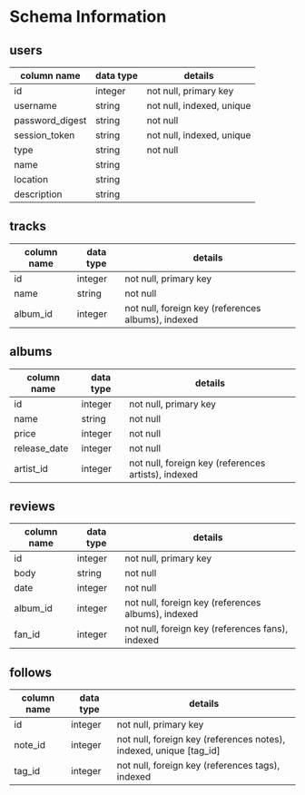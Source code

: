 # Schema Information


## users
column name     | data type | details
----------------|-----------|-----------------------
id              | integer   | not null, primary key
username        | string    | not null, indexed, unique
password_digest | string    | not null
session_token   | string    | not null, indexed, unique
type            | string    | not null
name            | string    | 
location        | string    |
description     | string    |

## tracks
column name | data type | details
------------|-----------|-----------------------
id          | integer   | not null, primary key
name        | string    | not null
album_id    | integer   | not null, foreign key (references albums), indexed

## albums
column name | data type | details
------------|-----------|-----------------------
id          | integer   | not null, primary key
name        | string    | not null
price       | integer   | not null
release_date| integer   | not null
artist_id   | integer   | not null, foreign key (references artists), indexed

## reviews
column name | data type | details
------------|-----------|-----------------------
id          | integer   | not null, primary key
body        | string    | not null
date        | integer   | not null
album_id    | integer   | not null, foreign key (references albums), indexed
fan_id      | integer   | not null, foreign key (references fans), indexed


## follows
column name | data type | details
------------|-----------|-----------------------
id          | integer   | not null, primary key
note_id     | integer   | not null, foreign key (references notes), indexed, unique [tag_id]
tag_id      | integer   | not null, foreign key (references tags), indexed
